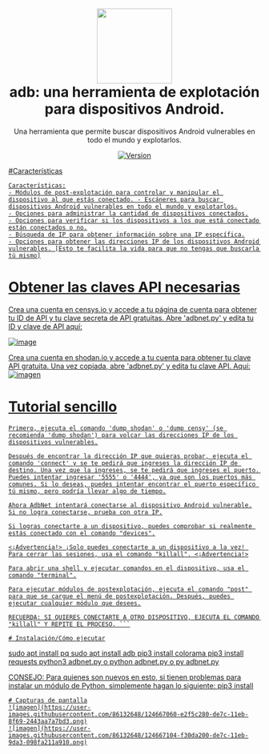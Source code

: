 <h1 align="center">
<img src="https://image.flaticon.com/icons/png/512/160/160138.png" width="150px"><br>
adb: una herramienta de explotación para dispositivos Android.
</h1>
<p align="center">
Una herramienta que permite buscar dispositivos Android vulnerables en todo el mundo y explotarlos.
</p>

<p align="center">
<a href="https://deno.land" target="_blank">
<img src="https://img.shields.io/badge/Version-1.0.0-7DCDE3?style=for-the-badge" alt="Version">
</p>

#Características
```
Características:
- Módulos de post-explotación para controlar y manipular el dispositivo al que estás conectado. - Escáneres para buscar dispositivos Android vulnerables en todo el mundo y explotarlos.
- Opciones para administrar la cantidad de dispositivos conectados.
- Opciones para verificar si los dispositivos a los que está conectado están conectados o no.
- Búsqueda de IP para obtener información sobre una IP específica.
- Opciones para obtener las direcciones IP de los dispositivos Android vulnerables. [Esto te facilita la vida para que no tengas que buscarla tú mismo]
```

# Obtener las claves API necesarias
Crea una cuenta en censys.io y accede a tu página de cuenta para obtener tu ID de API y tu clave secreta de API gratuitas. Abre 'adbnet.py' y edita tu ID y clave de API aquí:

![image](https://user-images.githubusercontent.com/86132648/124665489-c6588b00-de7a-11eb-984b-b9e3118aba81.png)

Crea una cuenta en shodan.io y accede a tu cuenta para obtener tu clave API gratuita. Una vez copiada, abre 'adbnet.py' y edita tu clave API. Aquí:
![imagen](https://user-images.githubusercontent.com/86132648/124665543-d7090100-de7a-11eb-9ef6-e400227a1359.png)

# Tutorial sencillo
```
Primero, ejecuta el comando 'dump shodan' o 'dump censy' (se recomienda 'dump shodan') para volcar las direcciones IP de los dispositivos vulnerables.

Después de encontrar la dirección IP que quieras probar, ejecuta el comando 'connect' y se te pedirá que ingreses la dirección IP de destino. Una vez que la ingreses, se te pedirá que ingreses el puerto. Puedes intentar ingresar '5555' o '4444', ya que son los puertos más comunes. Si lo deseas, puedes intentar encontrar el puerto específico tú mismo, pero podría llevar algo de tiempo.

Ahora AdbNet intentará conectarse al dispositivo Android vulnerable.
Si no logra conectarse, prueba con otra IP.

Si logras conectarte a un dispositivo, puedes comprobar si realmente estás conectado con el comando "devices".

<¡Advertencia!> ¡Solo puedes conectarte a un dispositivo a la vez! Para cerrar las sesiones, usa el comando "killall". <¡Advertencia!>

Para abrir una shell y ejecutar comandos en el dispositivo, usa el comando "terminal".

Para ejecutar módulos de postexplotación, ejecuta el comando "post" para que se cargue el menú de postexplotación. Después, puedes ejecutar cualquier módulo que desees.

RECUERDA: SI QUIERES CONECTARTE A OTRO DISPOSITIVO, EJECUTA EL COMANDO "killall" Y REPITE EL PROCESO. ```

# Instalación/Cómo ejecutar
```
sudo apt install pq
sudo apt install adb
pip3 install colorama
pip3 install requests
python3 adbnet.py o python adbnet.py o py adbnet.py

CONSEJO: Para quienes son nuevos en esto, si tienen problemas para instalar un módulo de Python, simplemente hagan lo siguiente: pip3 install <modulename>
```
# Capturas de pantalla
![imagen](https://user-images.githubusercontent.com/86132648/124667060-e2f5c280-de7c-11eb-8f69-2443aa7a7bd3.png)
![imagen](https://user-images.githubusercontent.com/86132648/124667104-f30da200-de7c-11eb-9da3-098fa211a910.png)